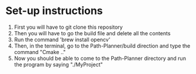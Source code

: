 # Set-up instructions

1) First you will have to git clone this repository
2) Then you will have to go the build file and delete all the contents
3) Run the command 'brew install opencv'
4) Then, in the terminal, go to the Path-Planner/build direction and type the command "Cmake .."
5) Now you should be able to come to the Path-Planner directory and run the program by saying "./MyProject"
